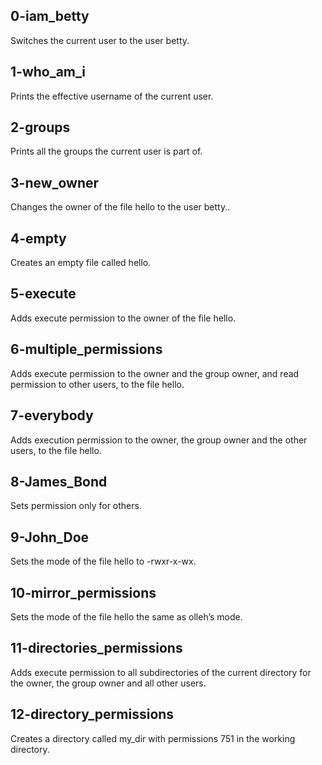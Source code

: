 ## 0-iam_betty 
Switches the current user to the user betty.

## 1-who_am_i
Prints the effective username of the current user.

## 2-groups
Prints all the groups the current user is part of.
## 3-new_owner
Changes the owner of the file hello to the user betty..
## 4-empty
Creates an empty file called hello.
## 5-execute
Adds execute permission to the owner of the file hello.
## 6-multiple_permissions
Adds execute permission to the owner and the group owner, and read permission to other users, to the file hello.
## 7-everybody
Adds execution permission to the owner, the group owner and the other users, to the file hello.
## 8-James_Bond
Sets permission only for others.
## 9-John_Doe
Sets the mode of the file hello to -rwxr-x-wx.
## 10-mirror_permissions
Sets the mode of the file hello the same as olleh’s mode.
## 11-directories_permissions
Adds execute permission to all subdirectories of the current directory for the owner, the group owner and all other users.
## 12-directory_permissions
Creates a directory called my_dir with permissions 751 in the working directory.

